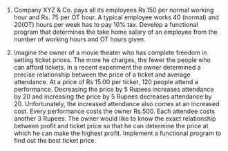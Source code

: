 1. Company XYZ & Co. pays all its employees Rs.150 per normal working hour and Rs. 75 per OT hour. 
A typical employee works 40 (normal) and 20(OT) hours per week has to pay 10% tax. 
Develop a functional program that determines the take home salary of an employee from the number of working hours and OT hours given.


2.  Imagine the owner of a movie theater who has complete freedom in setting ticket prices. The more he charges, the fewer the people who can afford tickets. In a recent experiment the owner determined a precise relationship between the price of a ticket and average attendance.  At a price of Rs 15.00 per ticket, 120 people attend a performance. Decreasing the price by  5 Rupees increases attendance by 20 and increasing the price by  5 Rupees decreases attendance by 20. Unfortunately, the increased attendance also comes at an increased cost. Every performance costs the owner Rs.500. Each attendee costs another 3 Rupees. The owner would like to know the exact relationship between profit and ticket price so that he can determine the price at which he can make the highest profit. Implement a functional program to find out the best ticket price.
